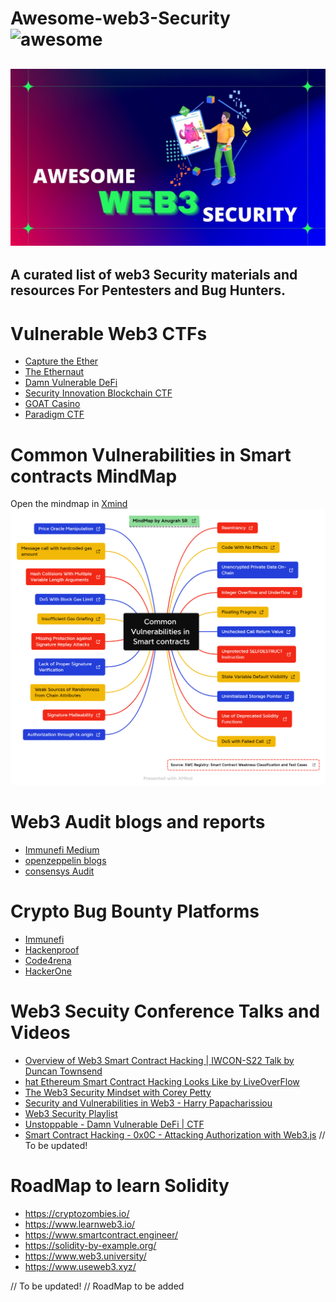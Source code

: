 # Awesome-web3-Security ![awesome](https://awesome.re/badge.svg)
![](/image/banner.jpg)
---
A curated list of web3 Security materials and resources For Pentesters and Bug Hunters.
---

# Vulnerable Web3 CTFs

- [Capture the Ether](https://capturetheether.com/)
- [The Ethernaut](https://ethernaut.openzeppelin.com/)
- [Damn Vulnerable DeFi](https://www.damnvulnerabledefi.xyz/)
- [Security Innovation Blockchain CTF](https://blockchain-ctf.securityinnovation.com/#/)
- [GOAT Casino](https://github.com/nccgroup/GOATCasino)
- [Paradigm CTF](https://github.com/paradigm-operations/paradigm-ctf-2021)

# Common Vulnerabilities in Smart contracts MindMap
Open the mindmap in [Xmind](https://www.xmind.net/m/2zbPP7/)
![](/image/Vulnerabilities_in_Smart_contracts.png)

# Web3 Audit blogs and reports
- [Immunefi Medium](https://medium.com/immunefi)
- [openzeppelin blogs](https://blog.openzeppelin.com/security-audits/)
- [consensys Audit](https://consensys.net/diligence/audits/)

# Crypto Bug Bounty Platforms
- [Immunefi](https://immunefi.com/)
- [Hackenproof](https://hackenproof.com/programs)
- [Code4rena](https://code4rena.com/)
- [HackerOne](https://hackerone.com)

# Web3 Secuity Conference Talks and Videos
- [Overview of Web3 Smart Contract Hacking | IWCON-S22 Talk by Duncan Townsend](https://www.youtube.com/watch?v=lJQwuyW4t-k)
- [hat Ethereum Smart Contract Hacking Looks Like by LiveOverFlow](http://www.youtube.com/watch?v=P8LXLoTUJ5g)
- [The Web3 Security Mindset with Corey Petty](https://www.youtube.com/watch?v=zcJmWr5_GOc)
- [Security and Vulnerabilities in Web3 - Harry Papacharissiou](https://www.youtube.com/watch?v=QSmtVR0aniI)
- [Web3 Security Playlist](https://www.youtube.com/playlist?list=PLox242_JhiuEe64LzW1M8XpiQ2-N5bZsX)
- [Unstoppable - Damn Vulnerable DeFi | CTF](https://www.youtube.com/watch?v=A5s9aez43Co&list=PLO5VPQH6OWdXKPThrch6U0imGdD3pHLXi)
- [Smart Contract Hacking - 0x0C - Attacking Authorization with Web3.js](https://www.youtube.com/watch?v=cOP9z9XWjwc)
// To be updated!

# RoadMap to learn Solidity
- https://cryptozombies.io/
- https://www.learnweb3.io/
- https://www.smartcontract.engineer/
- https://solidity-by-example.org/
- https://www.web3.university/
- https://www.useweb3.xyz/

// To be updated!
// RoadMap to be added
